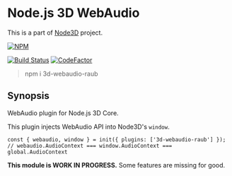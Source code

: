 # Node.js 3D WebAudio

This is a part of [Node3D](https://github.com/node-3d) project.

[![NPM](https://nodei.co/npm/3d-webaudio-raub.png?compact=true)](https://www.npmjs.com/package/3d-webaudio-raub)

[![Build Status](https://api.travis-ci.com/node-3d/3d-webaudio-raub.svg?branch=master)](https://travis-ci.com/node-3d/3d-webaudio-raub)
[![CodeFactor](https://www.codefactor.io/repository/github/node-3d/3d-webaudio-raub/badge)](https://www.codefactor.io/repository/github/node-3d/3d-webaudio-raub)

> npm i 3d-webaudio-raub


## Synopsis

WebAudio plugin for Node.js 3D Core.

This plugin injects WebAudio API into Node3D's `window`.

```
const { webaudio, window } = init({ plugins: ['3d-webaudio-raub'] });
// webaudio.AudioContext === window.AudioContext === global.AudioContext
```

**This module is WORK IN PROGRESS.** Some features are missing for good.
